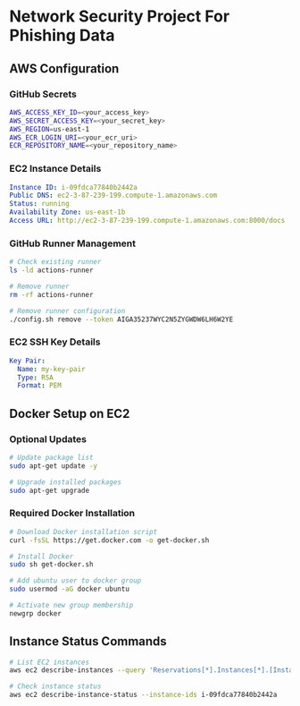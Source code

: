 # Network Security Project For Phishing Data

## AWS Configuration

### GitHub Secrets
```bash
AWS_ACCESS_KEY_ID=<your_access_key>
AWS_SECRET_ACCESS_KEY=<your_secret_key>
AWS_REGION=us-east-1
AWS_ECR_LOGIN_URI=<your_ecr_uri>
ECR_REPOSITORY_NAME=<your_repository_name>
```

### EC2 Instance Details
```yaml
Instance ID: i-09fdca77840b2442a
Public DNS: ec2-3-87-239-199.compute-1.amazonaws.com
Status: running
Availability Zone: us-east-1b
Access URL: http://ec2-3-87-239-199.compute-1.amazonaws.com:8000/docs
```

### GitHub Runner Management
```bash
# Check existing runner
ls -ld actions-runner

# Remove runner
rm -rf actions-runner

# Remove runner configuration
./config.sh remove --token AIGA35237WYC2N5ZYGWDW6LH6W2YE
```

### EC2 SSH Key Details
```yaml
Key Pair:
  Name: my-key-pair
  Type: RSA
  Format: PEM
```

## Docker Setup on EC2

### Optional Updates
```bash
# Update package list
sudo apt-get update -y

# Upgrade installed packages
sudo apt-get upgrade
```

### Required Docker Installation
```bash
# Download Docker installation script
curl -fsSL https://get.docker.com -o get-docker.sh

# Install Docker
sudo sh get-docker.sh

# Add ubuntu user to docker group
sudo usermod -aG docker ubuntu

# Activate new group membership
newgrp docker
```

## Instance Status Commands
```bash
# List EC2 instances
aws ec2 describe-instances --query 'Reservations[*].Instances[*].[InstanceId,PublicDnsName,State.Name]' --output table

# Check instance status
aws ec2 describe-instance-status --instance-ids i-09fdca77840b2442a
```

<!-- check for runner = ls -ld actions-runner
clear runner = rm -rf actions-runner
clear = ./config.sh remove --token AIGA35237WYC2N5ZYGWDW6LH6W2YE


key pair:
name = 
type = 
format = 


Docker Setup In EC2 commands to be Executed
#optinal

sudo apt-get update -y

sudo apt-get upgrade

#required

curl -fsSL https://get.docker.com -o get-docker.shrm -rf actions-runner

sudo sh get-docker.sh

sudo usermod -aG docker ubuntu

newgrp docker -->